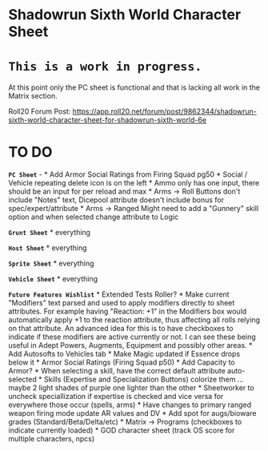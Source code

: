 Shadowrun Sixth World Character Sheet
=

**`This is a work in progress.`**
=

At this point only the PC sheet is functional and that is lacking all work in the Matrix section.


Roll20 Forum Post: https://app.roll20.net/forum/post/9862344/shadowrun-sixth-world-character-sheet-for-shadowrun-sixth-world-6e


TO DO
=
**`PC Sheet`** - 
	* Add Armor Social Ratings from Firing Squad pg50
	* Social  / Vehicle repeating delete icon is on the left
	* Ammo only has one input, there should be an input for per reload and max
	* Arms -> Roll Buttons don't include "Notes" text, Dicepool attribute doesn't include bonus for spec/expert/attribute
	* Arms -> Ranged Might need to add a "Gunnery" skill option and when selected change attribute to Logic

**`Grunt Sheet`**
	* everything

**`Host Sheet`**
	* everything

**`Sprite Sheet`**
	* everything

**`Vehicle Sheet`**
	* everything


**`Future Features Wishlist`**
	* Extended Tests Roller?
	* Make current "Modifiers" text parsed and used to apply modifiers directly to sheet attributes.  For example having "Reaction: +1" in the Modifiers box would automatically apply +1 to the reaction attribute, thus affecting all rolls relying on that attribute.  An advanced idea for this is to have checkboxes to indicate if these modifiers are active currently or not.  I can see these being useful in Adept Powers, Augments, Equipment and possibly other areas.
	* Add Autosofts to Vehicles tab
	* Make Magic updated if Essence drops below it
	* Armor Social Ratings (Firing Squad p50)
	* Add Capacity to Armor?
	* When selecting a skill, have the correct default attribute auto-selected
	* Skills (Expertise and Specialization Buttons) colorize them ... maybe 2 light shades of purple one lighter than the other
	* Sheetworker to uncheck speciallization if expertise is checked and vice versa for everywhere those occur (spells, arms)
	* Have changes to primary ranged weapon firing mode update AR values and DV
	* Add spot for augs/bioware grades (Standard/Beta/Delta/etc)
	* Matrix -> Programs (checkboxes to indicate currently loaded)
	* GOD character sheet (track OS score for multiple characters, npcs)


